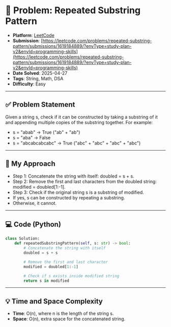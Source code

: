 # 🧲 Problem: Repeated Substring Pattern

- **Platform**: [LeetCode](https://leetcode.com/problems/repeated-substring-pattern/description/?envType=study-plan-v2&envId=programming-skills)
- **Submission**: [https://leetcode.com/problems/repeated-substring-pattern/submissions/1619184889/?envType=study-plan-v2&envId=programming-skills](https://leetcode.com/problems/repeated-substring-pattern/submissions/1619184889/?envType=study-plan-v2&envId=programming-skills)
- **Date Solved**: 2025-04-27
- **Tags**: String, Math, DSA
- **Difficulty**: Easy

---

## ✅ Problem Statement
Given a string s, check if it can be constructed by taking a substring of it and appending multiple copies of the substring together.
For example:
 - s = "abab" → True ("ab" + "ab")
 - s = "aba" → False
 - s = "abcabcabcabc" → True ("abc" + "abc" + "abc" + "abc")

---

## 🚀 My Approach
 - Step 1: Concatenate the string with itself: doubled = s + s.
 - Step 2: Remove the first and last characters from the doubled string: modified = doubled[1:-1].
 - Step 3: Check if the original string s is a substring of modified.
 - If yes, s can be constructed by repeating a substring.
 - Otherwise, it cannot.

---

## 💻 Code (Python)

```python
class Solution:
    def repeatedSubstringPattern(self, s: str) -> bool:
        # Concatenate the string with itself
        doubled = s + s

        # Remove the first and last character
        modified = doubled[1:-1]

        # Check if s exists inside modified string
        return s in modified

```

---

## 💡 Time and Space Complexity
- **Time**: O(n), where n is the length of the string s.
- **Space**: O(n), extra space for the concatenated string.
